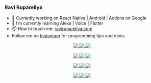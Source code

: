 ### Ravi Rupareliya

- 🔭 Currently working on React Native | Android | Actions on Google
- 🌱 I’m currently learning Alexa | Voice | Flutter
- 📫 How to reach me: [ravirupareliya.com](https://ravirupareliya.com)
- Follow me on [Instagram](https://www.instagram.com/ravi.rupareliya/) for programming tips and news.

<a href="https://www.instagram.com/ravi.rupareliya/" target="_blank">
<!-- insta-feed:START-->
<p align="center">
<img align="center" src=https://scontent-ort2-1.cdninstagram.com/v/t51.2885-15/e35/s150x150/122425343_1572645589603046_1626634953961554534_n.jpg?tp=1&_nc_ht=scontent-ort2-1.cdninstagram.com&_nc_cat=102&_nc_ohc=OnWzdXD4qQUAX8TY9PR&edm=ABfd0MgBAAAA&ccb=7-4&oh=d09dcbf90e2e52de40d5cbfad3883b53&oe=60B34801&_nc_sid=7bff83 />
<img align="center" src=https://scontent-ort2-1.cdninstagram.com/v/t51.2885-15/e35/s150x150/119738360_171946631175661_8308691936849414239_n.jpg?tp=1&_nc_ht=scontent-ort2-1.cdninstagram.com&_nc_cat=101&_nc_ohc=F6jV5v3XaFIAX-cOp36&edm=ABfd0MgBAAAA&ccb=7-4&oh=15578c75ca881b4631fb736be8717133&oe=60B2441D&_nc_sid=7bff83 />
<img align="center" src=https://scontent-ort2-1.cdninstagram.com/v/t51.2885-15/e35/s150x150/119471335_3325605627530848_5783608158621298966_n.jpg?tp=1&_nc_ht=scontent-ort2-1.cdninstagram.com&_nc_cat=104&_nc_ohc=X0RLUSXhWt0AX905TZL&edm=ABfd0MgBAAAA&ccb=7-4&oh=621ce8e8660454fc47a5910138f4c5e9&oe=60B2C0C1&_nc_sid=7bff83 />
</p>
<p align="center">
<img align="center" src=https://scontent-ort2-1.cdninstagram.com/v/t51.2885-15/e35/s150x150/118735524_155532192843864_2438830621806811548_n.jpg?tp=1&_nc_ht=scontent-ort2-1.cdninstagram.com&_nc_cat=100&_nc_ohc=FE1Z_epznA4AX8YC_oU&edm=ABfd0MgBAAAA&ccb=7-4&oh=9bce4410108c504b9989cf3d41f66d35&oe=60B2876E&_nc_sid=7bff83 />
<img align="center" src=https://scontent-ort2-1.cdninstagram.com/v/t51.2885-15/e35/s150x150/118358282_793232521422249_4194198869826492121_n.jpg?tp=1&_nc_ht=scontent-ort2-1.cdninstagram.com&_nc_cat=109&_nc_ohc=tpfmm8xxYT8AX8MUE2w&edm=ABfd0MgBAAAA&ccb=7-4&oh=231748f59c1a08f318b0cf107a886372&oe=60B3527C&_nc_sid=7bff83 />
<img align="center" src=https://scontent-ort2-1.cdninstagram.com/v/t51.2885-15/e35/s150x150/118083536_653646245259286_4437462516989252087_n.jpg?tp=1&_nc_ht=scontent-ort2-1.cdninstagram.com&_nc_cat=110&_nc_ohc=5lAXbRqYaRcAX_9pC1V&edm=ABfd0MgBAAAA&ccb=7-4&oh=ccf5731d5b4096cc6838350539ad2f34&oe=60B1C7DC&_nc_sid=7bff83 />
</p>
<p align="center">
<img align="center" src=https://scontent-ort2-1.cdninstagram.com/v/t51.2885-15/e35/s150x150/118175330_604822603490734_6882222491011634628_n.jpg?tp=1&_nc_ht=scontent-ort2-1.cdninstagram.com&_nc_cat=110&_nc_ohc=r8i_Mxkbxh4AX9RrQht&edm=ABfd0MgBAAAA&ccb=7-4&oh=c0e1aaebe93b9e9332e5a2ae7877a6dc&oe=60B1F737&_nc_sid=7bff83 />
<img align="center" src=https://scontent-ort2-1.cdninstagram.com/v/t51.2885-15/e35/s150x150/117801930_118850686597100_8281062695853943386_n.jpg?tp=1&_nc_ht=scontent-ort2-1.cdninstagram.com&_nc_cat=108&_nc_ohc=kLMjySsxCTAAX__Ws1W&edm=ABfd0MgBAAAA&ccb=7-4&oh=7d56287ba54d933ca5e16ca3427319be&oe=60B26900&_nc_sid=7bff83 />
<img align="center" src=https://scontent-ort2-1.cdninstagram.com/v/t51.2885-15/e35/s150x150/117867292_2771207523148452_3241414180657952736_n.jpg?tp=1&_nc_ht=scontent-ort2-1.cdninstagram.com&_nc_cat=100&_nc_ohc=yo5_SX-PE3AAX8ZSwtX&edm=ABfd0MgBAAAA&ccb=7-4&oh=bbe396d9d3f45d4a9e5545773a52187c&oe=60B20161&_nc_sid=7bff83 />
</p>
<p align="center">
<img align="center" src=https://scontent-ort2-1.cdninstagram.com/v/t51.2885-15/e35/s150x150/117931678_793632161399712_7562658963115355616_n.jpg?tp=1&_nc_ht=scontent-ort2-1.cdninstagram.com&_nc_cat=100&_nc_ohc=Ujj8ZoeIW2gAX8tmQ5R&edm=ABfd0MgBAAAA&ccb=7-4&oh=9bdb78d062372825dd629a27d5e58ac4&oe=60B206B7&_nc_sid=7bff83 />
<img align="center" src=https://scontent-ort2-1.cdninstagram.com/v/t51.2885-15/e35/s150x150/117747115_220949032661980_1081920512424702093_n.jpg?tp=1&_nc_ht=scontent-ort2-1.cdninstagram.com&_nc_cat=104&_nc_ohc=jnxbvcBrfmoAX-ZTk-7&edm=ABfd0MgBAAAA&ccb=7-4&oh=2c010a4f0ea4e552dd4fdce507c0af83&oe=60B37316&_nc_sid=7bff83 />
<img align="center" src=https://scontent-ort2-1.cdninstagram.com/v/t51.2885-15/e35/s150x150/117564950_167171931547080_7523565149947571776_n.jpg?tp=1&_nc_ht=scontent-ort2-1.cdninstagram.com&_nc_cat=100&_nc_ohc=GM56SgZMpI8AX8bKxY0&edm=ABfd0MgBAAAA&ccb=7-4&oh=0db4400f78cd1888ea8238d02dbf7cc9&oe=60B2A35D&_nc_sid=7bff83 />
</p>

<!-- insta-feed:END-->
</a>
